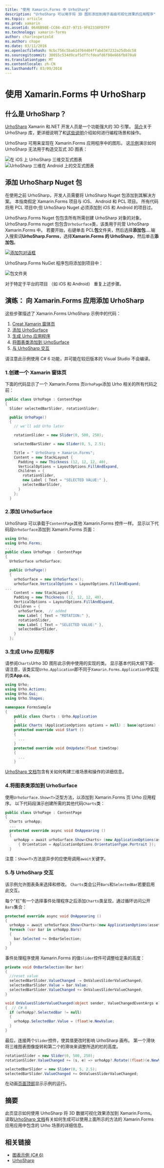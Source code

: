 ```yaml
---
title: "使用 Xamarin.Forms 中 UrhoSharp"
description: "UrhoSharp 可以用于将 3D 图形添加到用于高级可视化效果的应用程序"
ms.topic: article
ms.prod: xamarin
ms.assetid: 0646B98E-CC04-4537-9715-9F82338FD7FF
ms.technology: xamarin-forms
author: charlespetzold
ms.author: chape
ms.date: 03/11/2016
ms.openlocfilehash: 9cbc756c5ba61d764404ffabd347232a25dbdc58
ms.sourcegitcommit: 30055c534d9caf5dffcfdeafd6f08e666fb870a8
ms.translationtype: MT
ms.contentlocale: zh-CN
ms.lasthandoff: 03/09/2018
---
```

# <a name="using-urhosharp-in-xamarinforms"></a>使用 Xamarin.Forms 中 UrhoSharp

## <a name="what-is-urhosharp"></a>什么是 UrhoSharp？

[UrhoSharp](~/graphics-games/urhosharp/index.md) Xamarin 和.NET 开发人员是一个功能强大的 3D 引擎。 [简介](~/graphics-games/urhosharp/introduction.md)关于 UrhoSharp 库，更详细说明了和[这些说明](~/graphics-games/urhosharp/using.md)介绍如何进行编程场景和操作。

UrhoSharp 可用来呈现在 Xamarin.Forms 应用程序中的图形。
这[示例](https://github.com/xamarin/urho-samples/tree/master/FormsSample)演示如何 UrhoSharp 无法用于构造交互式 3D 图表：

![](urhosharp-images/ios-animation.gif "在 iOS 上 UrhoSharp 三维交互式图表")
![](urhosharp-images/android-animation.gif "UrhoSharp 三维在 Android 上的交互式图表")

## <a name="adding-the-urhosharp-nuget-packages"></a>添加 UrhoSharp Nuget 包

在使用之前 UrhoSharp，开发人员需要将 UrhoSharp Nuget 包添加到其解决方案。 本指南假定 Xamarin.Forms 项目与 iOS、 Android 和 PCL 项目。 所有代码将用 PCL 项目中;但 UrhoSharp Nuget 必须添加到 iOS 和 Android 的项目过。

UrhoSharp.Forms Nuget 包包含所有所需创建 UrhoSharp 对象的对象。 UrhoSharp.Forms nuget 包包含`UrhoSurface`类，该类用于托管 UrhoSharp Xamarin.Forms 中。
若要开始，右键单击 PCL**包**文件夹，然后选择**添加包...**.输入搜索词**UrhoSharp.Forms**，选择**Xamarin.Forms 的 UrhoSharp**，然后单击**添加包**。

[![](urhosharp-images/add-package-sml.png "添加包对话框")](urhosharp-images/add-package.png#lightbox "添加包对话框")

UrhoSharp.Forms NuGet 程序包将添加到项目中：

![](urhosharp-images/packages.png "包文件夹")

对于特定于平台的项目 （如 iOS 和 Android） 重复上述步骤。

## <a name="walkthrough-adding-urhosharp-to-a-xamarinforms-app"></a>演练： 向 Xamarin.Forms 应用添加 UrhoSharp

这些步骤描述了 Xamarin.Forms UrhoSharp 示例中的代码：

1. [Creat Xamarin 窗体页](#1)
2. [添加 UrhoSurface](#2)
3. [生成 Urho 应用程序](#3)
4. [将图表类添加到 UrhoSurface](#4)
5. [与 UrhoSharp 交互](#5)

请注意此示例使用 C# 6 功能，并可能在较旧版本的 Visual Studio 不会编译。

<a name="1"/>

### <a name="1-create-a-xamarin-forms-page"></a>1.创建一个 Xamarin 窗体页

下面的代码显示了一个 Xamarin.Forms 页`UrhoPage`添加 Urho 相关的所有代码之前：

```csharp
public class UrhoPage : ContentPage
{
  Slider selectedBarSlider, rotationSlider;

  public UrhoPage()
  {
    // we'll add Urho later

    rotationSlider = new Slider(0, 500, 250);

    selectedBarSlider = new Slider(0, 5, 2.5);

    Title = " UrhoSharp + Xamarin.Forms";
    Content = new StackLayout {
      Padding = new Thickness (12, 12, 12, 40),
      VerticalOptions = LayoutOptions.FillAndExpand,
      Children = {
        rotationSlider,
        new Label { Text = "SELECTED VALUE:" },
        selectedBarSlider,
      }
    };
  }
```

<a name="2"/>

### <a name="2-add-the-urhosurface"></a>2.添加 UrhoSurface

UrhoSharp 可以承载于`ContentPage`其他 Xamarin.Forms 控件一样。
显示以下代码段`UrhoSurface`添加到 Xamarin.Forms 页面：

```csharp
using Urho;
using Urho.Forms;
...
public class UrhoPage : ContentPage
{
  UrhoSurface urhoSurface;

  public UrhoPage()
  {
    urhoSurface = new UrhoSurface();
    urhoSurface.VerticalOptions = LayoutOptions.FillAndExpand;
...
    Content = new StackLayout {
    Padding = new Thickness (12, 12, 12, 40),
    VerticalOptions = LayoutOptions.FillAndExpand,
    Children = {
      urhoSurface,  // added
      new Label { Text = "ROTATION:" },
      rotationSlider,
      new Label { Text = "SELECTED VALUE:" },
      selectedBarSlider,
    }
  };
```

<a name="3"/>

### <a name="3-build-a-urho-application"></a>3.生成 Urho 应用程序

请参阅`Charts`Urho 3D 图形此示例中使用的实现的类。 显示基本代码大纲下面-请注意，该类实现`Urho.Application`即不同于`Xamarin.Forms.Application`中实现的类**App.cs**。

```csharp
using Urho;
using Urho.Actions;
using Urho.Gui;
using Urho.Shapes;

namespace FormsSample
{
    public class Charts : Urho.Application
    {
    public Charts (ApplicationOptions options = null) : base(options) { }
    protected override void Start ()
    {
      ...
    }
    protected override void OnUpdate(float timeStep)
    {
      ...
    }
```

[UrhoSharp 文档](~/graphics-games/urhosharp/index.md)包含有关如何构建三维场景和操作的详细信息。

<a name="4"/>

### <a name="4-add-the-charts-class-to-the-urhosurface"></a>4.将图表类添加到 UrhoSurface

使用`UrhoSurface.Show<T>`泛型方法，以添加到 Xamarin.Forms 页 Urho 应用程序。 以下代码段演示创建所需的其他代码`Charts`类：

```csharp
public class UrhoPage : ContentPage
{
  Charts urhoApp;
  ...
  protected override async void OnAppearing ()
  {
    urhoApp = await urhoSurface.Show<Charts> (new ApplicationOptions(assetsFolder: null)
      { Orientation = ApplicationOptions.OrientationType.Portrait });
  }
```

注意：`Show<T>`方法是异步的应使用调用`await`关键字。

<a name="5"/>

### <a name="5-interacting-with-urhosharp"></a>5.与 UrhoSharp 交互

该示例允许图表条来选择和修改。 `Charts`类会公开`Bars`和`SelectedBar`若要启用此交互。

每个"栏"有一个选择事件处理程序之后添加`Charts`类呈现，通过循环访问公开`Bars`集合：

```csharp
protected override async void OnAppearing ()
{
  urhoApp = await urhoSurface.Show<Charts>(new ApplicationOptions(assetsFolder: null) { Orientation = ApplicationOptions.OrientationType.Portrait });
  foreach (var bar in urhoApp.Bars)
  {
    bar.Selected += OnBarSelection;
  }
}
```

事件处理程序使用 Xamarin.Forms 的值`Slider`控件可调整给定条的高度：

```csharp
private void OnBarSelection(Bar bar)
{
  //reset value
  selectedBarSlider.ValueChanged -= OnValuesSliderValueChanged;
  selectedBarSlider.Value = bar.Value;
  selectedBarSlider.ValueChanged += OnValuesSliderValueChanged;
}

void OnValuesSliderValueChanged(object sender, ValueChangedEventArgs e)
{  // C# 6
  if (urhoApp?.SelectedBar != null)
  {
    urhoApp.SelectedBar.Value = (float)e.NewValue;
  }
}
```

最后，连接两个`Slider`控件，使其值更改时影响 UrhoSharp 画布。 第一个滑块将三维图表图像旋转和第二个的滑块来调整所选的栏的高度。

```csharp
rotationSlider = new Slider(0, 500, 250);
rotationSlider.ValueChanged += (s, e) => urhoApp?.Rotate((float)(e.NewValue - e.OldValue));

selectedBarSlider = new Slider(0, 5, 2.5);
selectedBarSlider.ValueChanged += OnValuesSliderValueChanged;
```

在动画[页面顶部](#)显示示例的运行。

## <a name="summary"></a>摘要

此页显示如何使用 UrhoSharp 将 3D 数据可视化效果添加到 Xamarin.Forms。 读取[UrhoSharp 文档](~/graphics-games/urhosharp/index.md)有关如何生成可以使用上面所示的方法的 Xamarin.Forms 应用应用中包含的 Urho 场景的详细信息。


## <a name="related-links"></a>相关链接

- [图表示例 (C# 6)](https://github.com/xamarin/urho-samples/tree/master/FormsSample)
- [UrhoSharp](~/graphics-games/urhosharp/index.md)
